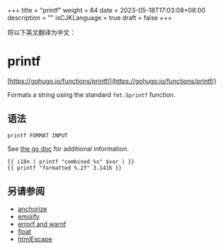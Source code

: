 +++
title = "printf"
weight = 84
date = 2023-05-18T17:03:08+08:00
description = ""
isCJKLanguage = true
draft = false
+++

将以下英文翻译为中文：
# printf

[https://gohugo.io/functions/printf/](https://gohugo.io/functions/printf/)

Formats a string using the standard `fmt.Sprintf` function.

## 语法

```
printf FORMAT INPUT
```

See [the go doc](https://golang.org/pkg/fmt/) for additional information.

```go-html-template
{{ i18n ( printf "combined_%s" $var ) }}
{{ printf "formatted %.2f" 3.1416 }}
```

## 另请参阅

- [anchorize](https://gohugo.io/functions/anchorize/)
- [emojify](https://gohugo.io/functions/emojify/)
- [errorf and warnf](https://gohugo.io/functions/errorf/)
- [float](https://gohugo.io/functions/float/)
- [htmlEscape](https://gohugo.io/functions/htmlescape/)
